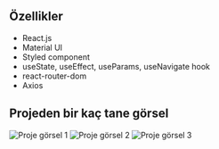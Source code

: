 
## Özellikler
- React.js
- Material UI
- Styled component
- useState, useEffect, useParams, useNavigate hook
- react-router-dom
- Axios

## Projeden bir kaç tane görsel
![Proje görsel 1](../frontend-webapi/src/image/png/görsel-1.png)
![Proje görsel 2](/frontend-webapi/src/image/png/görsel-2.png)
![Proje görsel 3](/frontend-webapi/src/image/png/görsel-3.png)